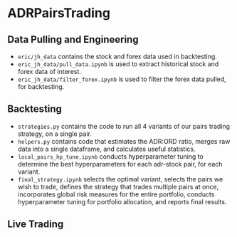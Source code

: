 # ADRPairsTrading

## Data Pulling and Engineering
- `eric/jh_data` contains the stock and forex data used in backtesting.
- `eric_jh_data/pull_data.ipynb` is used to extract historical stock and forex data of interest.
- `eric_jh_data/filter_forex.ipynb` is used to filter the forex data pulled, for backtesting.

## Backtesting
- `strategies.py` contains the code to run all 4 variants of our pairs trading strategy, on a single pair.
- `helpers.py` contains code that estimates the ADR:ORD ratio, merges raw data into a single dataframe, and calculates useful statistics.
- `local_pairs_hp_tune.ipynb` conducts hyperparameter tuning to determine the best hyperparameters for each adr-stock pair, for each variant.
- `final_strategy.ipynb` selects the optimal variant, selects the pairs we wish to trade, defines the strategy that trades multiple pairs at once, incorporates global risk measures for the entire portfolio, conducts hyperparameter tuning for portfolio allocation, and reports final results. 

## Live Trading
